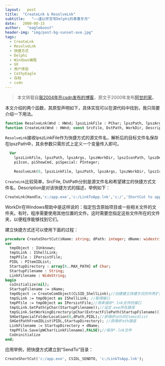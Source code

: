 ```yaml
---
layout:   post
title:  "CreateLnk & ResolveLnk"
subtitle:   "——谨以怀念写Delphi的青春岁月"
date:   2000-08-15
author:   "eagleboost"
header-img: "img/post-bg-sunset-ave.jpg"
tags:
  - CreateLnk
  - ResolveLnk
  - 快捷方式
  - Delphi
  - Windows编程
  - UX
  - 用户体验
  - CathyEagle
  - 存档
  - csdn
---
```


> 本文转载自[我2004年在csdn发布的博客](https://blog.csdn.net/CathyEagle/article/details/106246)，原文于2000年发布[阿甘的家](http://eagleboost.myrice.com/)。

本文介绍的两个函数，其原型声明如下，具体实现可以在源代码中找到，我只简要介绍一下用法。 

```pascal
function ResolveLnk(Wnd : HWnd; lpszLinkFile : PChar; lpszPath, lpszArgs, lpszWorkDir, lpszIconPath, lpszDescription : PChar; piIcon, piShowCmd, piSpecial : PInteger) : HResult;
function CreateLnk(Wnd : HWnd; const SrcFile, DstPath, WorkDir, Description : String) : HResult;
```
`ResolveLnk`接收lpszLinkFile作为快捷方式的源文件名，解析后的目标文件名保存在lpszPath中，其余参数只需形式上定义一个变量传入即可。

```pascal
  Var
    lpszLinkFile, lpszPath, lpszArgs, lpszWorkDir, lpszIconPath, lpszDescription: array[0..MAX_PATH] of Char;
    piIcon, piShowCmd, piSpecial: PInteger;
    
    ResolveLnk(0, lpszLinkFile, lpszPath, lpszArgs, lpszWorkDir, lpszIconPath, lpszDescription, piIcon, piShowCmd, piSpecial);
```

`CreateLnk`比较简单，SrcFile, DstPath分别是源文件名和希望建立的快捷方式文件名，Description是对该快捷方式的描述，举例如下：

```pascal
CreateLnk(Handle,'c:/app.exe','c:/LinkToApp.lnk','c:/','ShortCut to app.exe');
```

WorkDir在Windows帮助中是这样说的：指定包含原始项目或一些相关文件的文件夹。有时，程序需要使用其他位置的文件。这时需要您指定这些文件所在的文件夹，以便程序能够找到它们。

建立快捷方式还可以使用下面的过程： 

```pascal
procedure CreateShortCut(sName: string; dPath: integer; dName: widestring);
var
  tmpObject : IUnknown;
  tmpSLink : IShellLink;
  tmpPFile : IPersistFile;
  PIDL : PItemIDList;
  StartupDirectory : array[0..MAX_PATH] of Char;
  StartupFilename : String;
  LinkFilename : WideString;
begin
  coInitialize(nil);
  StartupFilename := sName;
  tmpObject := CreateComObject(CLSID_ShellLink);//创建建立快捷方式的外壳扩展
  tmpSLink := tmpObject as IShellLink; //取得接口
  tmpPFile := tmpObject as IPersistFile;//用来储存*.lnk文件的接口 
  tmpSLink.SetPath(pChar(StartupFilename));//设定.exe所在路径
  tmpSLink.SetWorkingDirectory(pChar(ExtractFilePath(StartupFilename)));　//设定工作目录
  SHGetSpecialFolderLocation(0,dPath,PIDL);//获得dPath的Itemidlist
  SHGetPathFromIDList(PIDL,StartupDirectory); //获得dPath路径
  LinkFilename := StartupDirectory + dName; 
  tmpPFile.Save(pWChar(LinkFilename),FALSE);//保存*.lnk文件 
  CoUninitialize
end;
```

应用举例，把快捷方式建立到“SendTo”目录：

```pascal
CreateShortCut('c:/app.exe', CSIDL_SENDTO, 'c:/LinkToApp.lnk');
```